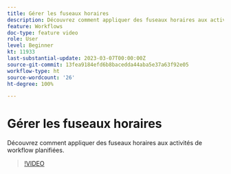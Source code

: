 ```yaml
---
title: Gérer les fuseaux horaires
description: Découvrez comment appliquer des fuseaux horaires aux activités de workflow planifiées.
feature: Workflows
doc-type: feature video
role: User
level: Beginner
kt: 11933
last-substantial-update: 2023-03-07T00:00:00Z
source-git-commit: 13fea9184efd6b8bacedda44aba5e37a63f92e05
workflow-type: ht
source-wordcount: '26'
ht-degree: 100%

---
```



# Gérer les fuseaux horaires

Découvrez comment appliquer des fuseaux horaires aux activités de workflow planifiées.

>[!VIDEO](https://video.tv.adobe.com/v/3416040?quality=12)
